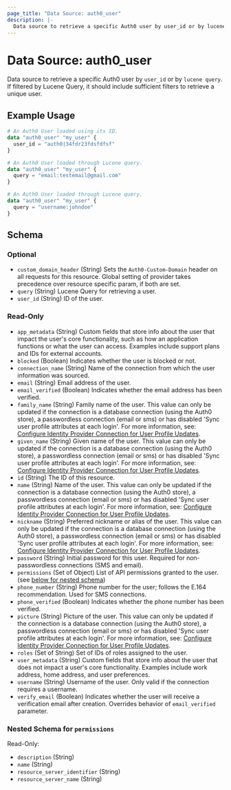 ```yaml
---
page_title: "Data Source: auth0_user"
description: |-
  Data source to retrieve a specific Auth0 user by user_id or by lucene query. If filtered by Lucene Query, it should include sufficient filters to retrieve a unique user.
---
```


# Data Source: auth0_user

Data source to retrieve a specific Auth0 user by `user_id` or by `lucene query`. If filtered by Lucene Query, it should include sufficient filters to retrieve a unique user.

## Example Usage

```terraform
# An Auth0 User loaded using its ID.
data "auth0_user" "my_user" {
  user_id = "auth0|34fdr23fdsfdfsf"
}

# An Auth0 User loaded through Lucene query.
data "auth0_user" "my_user" {
  query = "email:testemail@gmail.com"
}

# An Auth0 User loaded through Lucene query.
data "auth0_user" "my_user" {
  query = "username:johndoe"
}
```

<!-- schema generated by tfplugindocs -->
## Schema

### Optional

- `custom_domain_header` (String) Sets the `Auth0-Custom-Domain` header on all requests for this resource. Global setting of provider takes precedence over resource specific param, if both are set.
- `query` (String) Lucene Query for retrieving a user.
- `user_id` (String) ID of the user.

### Read-Only

- `app_metadata` (String) Custom fields that store info about the user that impact the user's core functionality, such as how an application functions or what the user can access. Examples include support plans and IDs for external accounts.
- `blocked` (Boolean) Indicates whether the user is blocked or not.
- `connection_name` (String) Name of the connection from which the user information was sourced.
- `email` (String) Email address of the user.
- `email_verified` (Boolean) Indicates whether the email address has been verified.
- `family_name` (String) Family name of the user. This value can only be updated if the connection is a database connection (using the Auth0 store), a passwordless connection (email or sms) or has disabled 'Sync user profile attributes at each login'. For more information, see: [Configure Identity Provider Connection for User Profile Updates](https://auth0.com/docs/manage-users/user-accounts/user-profiles/configure-connection-sync-with-auth0).
- `given_name` (String) Given name of the user. This value can only be updated if the connection is a database connection (using the Auth0 store), a passwordless connection (email or sms) or has disabled 'Sync user profile attributes at each login'. For more information, see: [Configure Identity Provider Connection for User Profile Updates](https://auth0.com/docs/manage-users/user-accounts/user-profiles/configure-connection-sync-with-auth0).
- `id` (String) The ID of this resource.
- `name` (String) Name of the user. This value can only be updated if the connection is a database connection (using the Auth0 store), a passwordless connection (email or sms) or has disabled 'Sync user profile attributes at each login'. For more information, see: [Configure Identity Provider Connection for User Profile Updates](https://auth0.com/docs/manage-users/user-accounts/user-profiles/configure-connection-sync-with-auth0).
- `nickname` (String) Preferred nickname or alias of the user. This value can only be updated if the connection is a database connection (using the Auth0 store), a passwordless connection (email or sms) or has disabled 'Sync user profile attributes at each login'. For more information, see: [Configure Identity Provider Connection for User Profile Updates](https://auth0.com/docs/manage-users/user-accounts/user-profiles/configure-connection-sync-with-auth0).
- `password` (String) Initial password for this user. Required for non-passwordless connections (SMS and email).
- `permissions` (Set of Object) List of API permissions granted to the user. (see [below for nested schema](#nestedatt--permissions))
- `phone_number` (String) Phone number for the user; follows the E.164 recommendation. Used for SMS connections.
- `phone_verified` (Boolean) Indicates whether the phone number has been verified.
- `picture` (String) Picture of the user. This value can only be updated if the connection is a database connection (using the Auth0 store), a passwordless connection (email or sms) or has disabled 'Sync user profile attributes at each login'. For more information, see: [Configure Identity Provider Connection for User Profile Updates](https://auth0.com/docs/manage-users/user-accounts/user-profiles/configure-connection-sync-with-auth0).
- `roles` (Set of String) Set of IDs of roles assigned to the user.
- `user_metadata` (String) Custom fields that store info about the user that does not impact a user's core functionality. Examples include work address, home address, and user preferences.
- `username` (String) Username of the user. Only valid if the connection requires a username.
- `verify_email` (Boolean) Indicates whether the user will receive a verification email after creation. Overrides behavior of `email_verified` parameter.

<a id="nestedatt--permissions"></a>
### Nested Schema for `permissions`

Read-Only:

- `description` (String)
- `name` (String)
- `resource_server_identifier` (String)
- `resource_server_name` (String)


